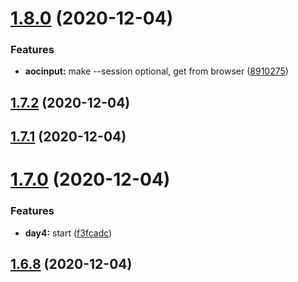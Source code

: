 # [1.8.0](https://github.com/dds/aoc2020/compare/v1.7.2...v1.8.0) (2020-12-04)


### Features

* **aocinput:** make --session optional, get from browser ([8910275](https://github.com/dds/aoc2020/commit/891027537151e77f4671ec66d6afcb42f9791f48))



## [1.7.2](https://github.com/dds/aoc2020/compare/v1.7.1...v1.7.2) (2020-12-04)



## [1.7.1](https://github.com/dds/aoc2020/compare/v1.7.0...v1.7.1) (2020-12-04)



# [1.7.0](https://github.com/dds/aoc2020/compare/v1.6.8...v1.7.0) (2020-12-04)


### Features

* **day4:** start ([f3fcadc](https://github.com/dds/aoc2020/commit/f3fcadcc039ee9a8d58378810bfec0281194d2b0))



## [1.6.8](https://github.com/dds/aoc2020/compare/v1.6.7...v1.6.8) (2020-12-04)



